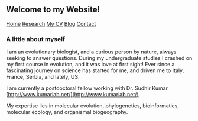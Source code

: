 ## Welcome to my Website!

[Home](./) [Research](./research.md) [My CV](./cv.md) [Blog](./blog.md) [Contact](./contact.md)

### A little about myself

I am an evolutionary biologist, and a curious person by nature, always seeking to answer questions. During my undergraduate studies I crashed on my first course in evolution, and it was love at first sight! Ever since a fascinating journey on science has started for me, and driven me to Italy, France, Serbia, and lately, US. 



I am currently a postdoctoral fellow working with Dr. Sudhir Kumar [http://www.kumarlab.net/](http://www.kumarlab.net/). 



My expertise lies in molecular evolution, phylogenetics, bioinformatics, molecular ecology, and organismal biogeography. 


